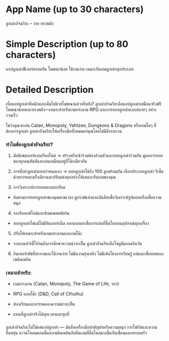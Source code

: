# App Name (up to 30 characters)
ลูกเต๋าอัจฉริยะ – ง่าย ทรงพลัง

# Simple Description (up to 80 characters)
แอปลูกเต๋าฟีเจอร์ครบครัน โฆษณาน้อย ใช้งานง่าย เหมาะกับเกมลูกเต๋าทุกประเภท

# Detailed Description

เบื่อแอปลูกเต๋าที่หนักและเต็มไปด้วยโฆษณาแล้วหรือยัง?
ลูกเต๋าอัจฉริยะคือแอปลูกเต๋าเสมือนจริงฟรี โฆษณาน้อยและทรงพลัง—เหมาะสำหรับเกมกระดาน RPG และการทอยลูกเต๋าแบบสบายๆ อย่างรวดเร็ว

ไม่ว่าคุณจะเล่น Catan, Monopoly, Yahtzee, Dungeons & Dragons หรือเกมใดๆ ที่ต้องการลูกเต๋า ลูกเต๋าอัจฉริยะให้เครื่องมือทั้งหมดแก่คุณโดยไม่มีสิ่งรบกวน

### ทำไมต้องลูกเต๋าอัจฉริยะ?
1. มัลติเพลเยอร์แบบเรียลไทม์
-> สร้างหรือเข้าร่วมห้องส่วนตัวและทอยลูกเต๋าร่วมกัน ดูผลการทอยของทุกคนทันทีและเล่นเหมือนอยู่ที่โต๊ะเดียวกัน

2. การตั้งค่าลูกเต๋าแบบกำหนดเอง
-> ทอยลูกเต๋าได้ถึง 100 ลูกพร้อมกัน เลือกประเภทลูกเต๋า รีเซ็ตด้วยการแตะครั้งเดียวและปรับแต่งทุกอย่างให้เหมาะกับเกมของคุณ

3. การวิเคราะห์การทอยแบบละเอียด
- ติดตามการทอยลูกเต๋าของคุณตามเวลา ดูกราฟแท่งและบันทึกเพื่อวิเคราะห์รูปแบบหรือเพื่อความสนุก

4. รองรับออฟไลน์และข้ามแพลตฟอร์ม
- ทอยลูกเต๋าได้แม้ไม่มีอินเทอร์เน็ต ออกแบบมาเพื่อการเล่นที่ลื่นไหลบนอุปกรณ์ทุกเครื่อง

5. ปรับให้เหมาะสำหรับเกมกระดานและเกมโต๊ะ
- จากเกมปาร์ตี้ไปจนถึงการศึกษาความน่าจะเป็น ลูกเต๋าอัจฉริยะคือโซลูชันออลอินวัน

6. อินเทอร์เฟซที่สะอาดและใช้งานง่าย
ไม่มีความยุ่งเหยิง ไม่มีเส้นโค้งการเรียนรู้ แค่แตะเพื่อทอยและเพลิดเพลิน

### เหมาะสำหรับ:
- เกมกระดาน (Catan, Monopoly, The Game of Life, ฯลฯ)

- RPG แบบโต๊ะ (D&D, Call of Cthulhu)

- ห้องเรียนและการทดลองความน่าจะเป็น

- แทนที่ลูกเต๋าจริงได้ทุกเวลาและทุกที่

###
ลูกเต๋าอัจฉริยะไม่ใช่แค่แอปลูกเต๋า — มันคือเครื่องมือสำคัญสำหรับความสนุก การโฟกัสและความยืดหยุ่น
ดาวน์โหลดตอนนี้และเพลิดเพลินกับคืนเกมที่ลื่นไหลมากขึ้นกับเพื่อนและครอบครัว 